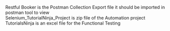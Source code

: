 Restful Booker is the Postman Collection Export file it should be imported in postman tool to view  
Selenium_TutorialNinja_Project is zip file of the Automation project
TutorialsNinja is an excel file for the Functional Testing 

